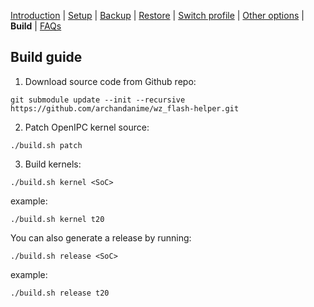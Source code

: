 
[Introduction](README.md) | [Setup](README_setup.md) | [Backup](README_backup.md) | [Restore](README_restore.md) | [Switch profile](README_switch_profile.md) | [Other options](README_other_options.md) | **Build** | [FAQs](README_FAQs.md_)

## Build guide

1. Download source code from Github repo:
```
git submodule update --init --recursive https://github.com/archandanime/wz_flash-helper.git
```

2. Patch OpenIPC kernel source:
```
./build.sh patch
```

3. Build kernels:
```
./build.sh kernel <SoC>
```
example:
```
./build.sh kernel t20
```

You can also generate a release by running:
```
./build.sh release <SoC>
```
example:
```
./build.sh release t20
```

